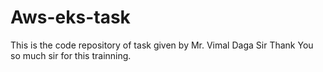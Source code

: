 # Aws-eks-task
This is the code repository of task given by Mr. Vimal Daga Sir Thank You so much sir for this trainning.
